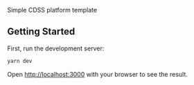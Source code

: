 Simple CDSS platform template

## Getting Started

First, run the development server:

```bash
yarn dev
```

Open [http://localhost:3000](http://localhost:3000) with your browser to see the result.
